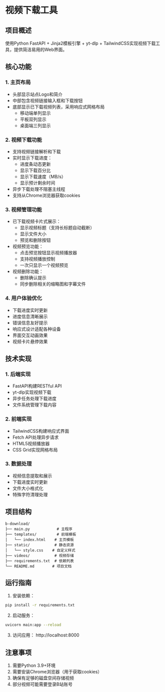 # 视频下载工具

## 项目概述
使用Python FastAPI + Jinja2模板引擎 + yt-dlp + TailwindCSS实现视频下载工具，提供简洁易用的Web界面。

## 核心功能

### 1. 主页布局
- 头部显示站点Logo和简介
- 中部包含视频链接输入框和下载按钮
- 底部显示已下载视频列表，采用响应式网格布局
  - 移动端单列显示
  - 平板双列显示
  - 桌面端三列显示

### 2. 视频下载功能
- 支持视频链接解析和下载
- 实时显示下载进度：
  - 进度条动态更新
  - 显示下载百分比
  - 显示下载速度（MB/s）
  - 显示预计剩余时间
- 异步下载处理不阻塞主线程
- 支持从Chrome浏览器获取cookies

### 3. 视频管理功能
- 已下载视频卡片式展示：
  - 显示视频标题（支持长标题自动截断）
  - 显示文件大小
  - 预览和删除按钮
- 视频预览功能：
  - 点击预览按钮显示视频播放器
  - 支持视频播放控制
  - 一次只显示一个视频预览
- 视频删除功能：
  - 删除确认提示
  - 同步删除相关的缩略图和字幕文件

### 4. 用户体验优化
- 下载进度实时更新
- 进度信息清晰展示
- 错误信息友好提示
- 响应式设计适配各种设备
- 界面交互动画效果
- 视频卡片悬停效果

## 技术实现

### 1. 后端实现
- FastAPI构建RESTful API
- yt-dlp实现视频下载
- 异步任务处理下载进度
- 文件系统管理下载内容

### 2. 前端实现
- TailwindCSS构建响应式界面
- Fetch API处理异步请求
- HTML5视频播放器
- CSS Grid实现网格布局

### 3. 数据处理
- 视频信息提取和展示
- 下载进度实时更新
- 文件大小格式化
- 特殊字符清理处理

## 项目结构
```
b-download/
├── main.py            # 主程序
├── templates/         # 前端模板
│   └── index.html    # 主页模板
├── static/           # 静态资源
│   └── style.css    # 自定义样式
├── videos/           # 视频存储
├── requirements.txt  # 依赖列表
└── README.md        # 项目文档
```

## 运行指南
1. 安装依赖：
```bash
pip install -r requirements.txt
```

2. 启动服务：
```bash
uvicorn main:app --reload
```

3. 访问应用：
http://localhost:8000

## 注意事项
1. 需要Python 3.9+环境
2. 需要安装Chrome浏览器（用于获取cookies）
3. 确保有足够的磁盘空间存储视频
4. 部分视频可能需要登录B站账号